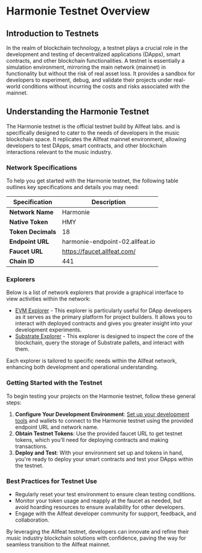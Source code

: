 # Harmonie Testnet Overview

## Introduction to Testnets

In the realm of blockchain technology, a testnet plays a crucial role in the development and testing of decentralized applications (DApps), smart contracts, and other blockchain functionalities. A testnet is essentially a simulation environment, mirroring the main network (mainnet) in functionality but without the risk of real asset loss. 
It provides a sandbox for developers to experiment, debug, and validate their projects under real-world conditions without incurring the costs and risks associated with the mainnet.

## Understanding the Harmonie Testnet

The Harmonie testnet is the official testnet build by Allfeat labs. and is specifically designed to cater to the needs of developers in the music blockchain space. 
It replicates the Allfeat mainnet environment, allowing developers to test DApps, smart contracts, and other blockchain interactions relevant to the music industry.

### Network Specifications

To help you get started with the Harmonie testnet, the following table outlines key specifications and details you may need:

| Specification      | Description                                                                                               |
|--------------------|-----------------------------------------------------------------------------------------------------------|
| **Network Name**   | Harmonie                                                                                                  |
| **Native Token**   | HMY                                                                                                       |
| **Token Decimals** | 18                                                                                                        |
| **Endpoint URL**   | harmonie-endpoint-02.allfeat.io                                                                           |
| **Faucet URL**     | https://faucet.allfeat.com/                                                                               |
| **Chain ID**       | 441                                                                                                       |

### Explorers

Below is a list of network explorers that provide a graphical interface to view activities within the network:

- [EVM Explorer](https://evm.allfeat.com) - This explorer is particularly useful for DApp developers as it serves as the primary platform for project builders. 
It allows you to interact with deployed contracts and gives you greater insight into your development experiments.
- [Substrate Explorer](https://polkadot.js.org/apps/?rpc=wss%3A%2F%2Fharmonie-endpoint-02.allfeat.io#/explorer) - This explorer is designed to inspect the core of the blockchain, query the storage of Substrate pallets, and interact with them.

Each explorer is tailored to specific needs within the Allfeat network, enhancing both development and operational understanding.

### Getting Started with the Testnet

To begin testing your projects on the Harmonie testnet, follow these general steps:

1. **Configure Your Development Environment**: [Set up your development tools](/prerequisites) and wallets to connect to the Harmonie testnet using the provided endpoint URL and network name.
2. **Obtain Testnet Tokens**: Use the provided faucet URL to get testnet tokens, which you'll need for deploying contracts and making transactions.
3. **Deploy and Test**: With your environment set up and tokens in hand, you're ready to deploy your smart contracts and test your DApps within the testnet.

### Best Practices for Testnet Use

- Regularly reset your test environment to ensure clean testing conditions.
- Monitor your token usage and reapply at the faucet as needed, but avoid hoarding resources to ensure availability for other developers.
- Engage with the Allfeat developer community for support, feedback, and collaboration.

By leveraging the Allfeat testnet, developers can innovate and refine their music industry blockchain solutions with confidence, paving the way for seamless transition to the Allfeat mainnet.
